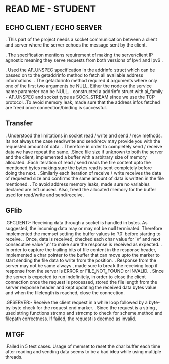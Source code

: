 # READ ME - STUDENT












## ECHO CLIENT / ECHO SERVER

. This part of the project needs a socket communication between a client and server where the 
server echoes the message sent by the client.

. The specification mentions requirement of making the server/client IP agnostic meaning they
serve requests from both versions of Ipv4 and Ipv6 .

. Used the AF_UNSPEC specification in the addrinfo struct which can be passed on to the getaddrinfo
method to fetch all available address informations.
. The getaddrinfo method required 4 arguments where only one of the first two arguments be NULL.
Either the node or the service name parameter can be NULL.
. constructed a addrinfo struct with ai_family - AF_UNSPEC and socket type as SOCK_STREAM since 
we use the TCP protocol.
.To avoid memory leak, made sure that the address infos fetched are freed once connection/binding is successful.

## Transfer

. Understood the limitations in socket read / write and send / recv methods. Its not always the case read/write and send/recv may provide you with the requested amount of data.
. Therefore in order to completely send / receive data we have repeat the same.
.Since file size if unknown to both the server and the client, implemented a buffer with a arbitrary size
of memory allocated.
.Each iteration of read / send reads the file content upto the mentioned bytes making sure the bytes read is sent completely before doing the next.
. Similarly each iteration of receive / write receives the data of requested size and confirms the same amount of data is written in the file mentioned.
. To avoid address memory leaks, made sure no variables declared are left unused. Also, freed the allocated
memory for the buffer used for  read/write and send/receive.

## GFlib

.GFCLIENT:- Receiving data through a socket is handled in bytes. As suggested, the incoming data may or may not 
be null terminated. Therefore implemented the memset setting the buffer values to '\0' before starting to receive.
. Once, data is received, checked  each char value for '\r' and next consecutive value '\n' to make sure the response is received as expected.
. In order to capture the trailing bits of file content in the response header, implemented a char pointer to the buffer that can move upto the marker to start sending the file data to write from the position.
. Response from the server may not be same always , made sure to break the receiving loop if response from the server is ERROR or FILE_NOT_FOUND or INVALID.
. Since the server is expected to run indefinitely, in order to close the client connection once the request is processed, stored the file length from the server response header and kept updating the received data bytes value and when the filelength is reached, close the connection.

.GFSERVER:- Receive the client request in a while loop followed by a byte-by-byte check for the request end marker.
. Since the request is a string , used string functions strcmp and strncmp to check for scheme,method and filepath correctness. If failed, the request is deemed as invalid.

## MTGF

.Failed in 5 test cases.
Usage of memset to reset the char buffer each time after reading and sending data seems to be 
a bad idea while using multiple threads.


